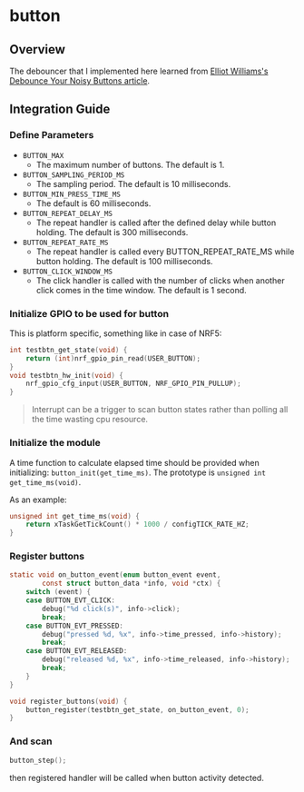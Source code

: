 # button

## Overview
The debouncer that I implemented here learned from [Elliot Williams's Debounce Your Noisy Buttons article](https://hackaday.com/2015/12/10/embed-with-elliot-debounce-your-noisy-buttons-part-ii/).

## Integration Guide
### Define Parameters
* `BUTTON_MAX`
  - The maximum number of buttons. The default is 1.
* `BUTTON_SAMPLING_PERIOD_MS`
  - The sampling period. The default is 10 milliseconds.
* `BUTTON_MIN_PRESS_TIME_MS`
  - The default is 60 milliseconds.
* `BUTTON_REPEAT_DELAY_MS`
  - The repeat handler is called after the defined delay while button holding. The default is 300 milliseconds.
* `BUTTON_REPEAT_RATE_MS`
  - The repeat handler is called every BUTTON_REPEAT_RATE_MS while button holding. The default is 100 milliseconds.
* `BUTTON_CLICK_WINDOW_MS`
  - The click handler is called with the number of clicks when another click comes in the time window. The default is 1 second.
 
### Initialize GPIO to be used for button
This is platform specific, something like in case of NRF5:

```c
int testbtn_get_state(void) {
	return (int)nrf_gpio_pin_read(USER_BUTTON);
}
void testbtn_hw_init(void) {
	nrf_gpio_cfg_input(USER_BUTTON, NRF_GPIO_PIN_PULLUP);
}
```

> Interrupt can be a trigger to scan button states rather than polling all the
> time wasting cpu resource.

### Initialize the module
A time function to calculate elapsed time should be provided when initializing:
`button_init(get_time_ms)`. The prototype is `unsigned int get_time_ms(void)`.

As an example:

```c
unsigned int get_time_ms(void) {
	return xTaskGetTickCount() * 1000 / configTICK_RATE_HZ;
}
```

### Register buttons

```c
static void on_button_event(enum button_event event,
		const struct button_data *info, void *ctx) {
	switch (event) {
	case BUTTON_EVT_CLICK:
		debug("%d click(s)", info->click);
		break;
	case BUTTON_EVT_PRESSED:
		debug("pressed %d, %x", info->time_pressed, info->history);
		break;
	case BUTTON_EVT_RELEASED:
		debug("released %d, %x", info->time_released, info->history);
		break;
	}
}

void register_buttons(void) {
	button_register(testbtn_get_state, on_button_event, 0);
}
```

### And scan

```c
button_step();
```

then registered handler will be called when button activity detected.
